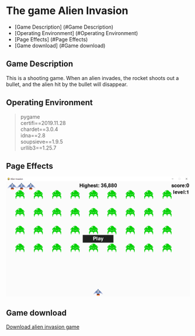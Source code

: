 #  The game Alien Invasion

- [Game Description] (#Game Description)
- [Operating Environment] (#Operating Environment)
- [Page Effects] (#Page Effects)
- [Game download] (#Game download)

## Game Description

This is a shooting game. When an alien invades, the rocket shoots out a bullet, and the alien hit by the bullet will disappear.

## Operating Environment
> pygame  
> certifi==2019.11.28  
> chardet==3.0.4  
> idna==2.8  
> soupsieve==1.9.5  
> urllib3==1.25.7  

## Page Effects
<img src="./images/game.png" alt="Page renderings" />

## Game download
[Download alien invasion game](#https://github.com/babyAnnie/python_game/releases/download/python/alien_invasion.exe)
